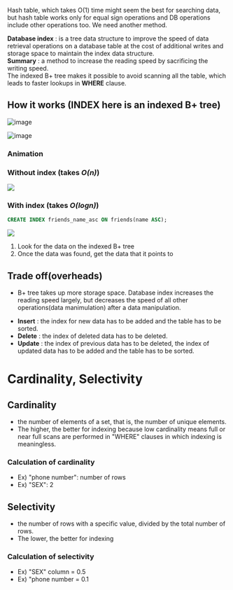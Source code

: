 Hash table, which takes O(1) time might seem the best for searching data, but hash table works only for equal sign operations and 
DB operations include other operations too. We need another method.

**Database index** : is a tree data structure to improve the speed of data retrieval operations on a database table at the cost of 
additional writes and storage space to maintain the index data structure.<br>
**Summary** : a method to increase the reading speed by sacrificing the writing speed.<br>
The indexed B+ tree makes it possible to avoid scanning all the table, which leads to faster lookups in **WHERE** clause.

## How it works (INDEX here is an indexed B+ tree)
![image](https://user-images.githubusercontent.com/67142421/177963648-acce3807-a7ab-49b9-979a-d282bb05c414.png)

![image](https://user-images.githubusercontent.com/67142421/177964732-7c42ca86-d32a-4639-9d26-ead095245e0f.png)

### Animation
### Without index (takes *O(n)*)
<img src="https://dataschool.com/assets/images/sql-optimization/how_to_index/BasicSearchGif.gif">

### With index (takes *O(logn)*)
~~~sql
CREATE INDEX friends_name_asc ON friends(name ASC);
~~~

<img src="https://dataschool.com/assets/images/sql-optimization/how_to_index/BinarySearchGif.gif">

1. Look for the data on the indexed B+ tree
2. Once the data was found, get the data that it points to

## Trade off(overheads)
- B+ tree takes up more storage space.
Database index increases the reading speed largely, but decreases the speed of all other operations(data manimulation) after a data manipulation.
* **Insert** : the index for new data has to be added and the table has to be sorted.
* **Delete** : the index of deleted data has to be deleted.
* **Update** : the index of previous data has to be deleted, the index of updated data has to be added and the table has to be sorted.

# Cardinality, Selectivity
## Cardinality
- the number of elements of a set, that is, the number of unique elements.
- The higher, the better for indexing because low cardinality means full or near full scans are performed in "WHERE" clauses in which indexing is meaningless.
### Calculation of cardinality
- Ex) "phone number": number of rows
- Ex) "SEX": 2
## Selectivity
- the number of rows with a specific value, divided by the total number of rows.
- The lower, the better for indexing
### Calculation of selectivity
- Ex) "SEX" column = 0.5
- Ex) "phone number = 0.1
